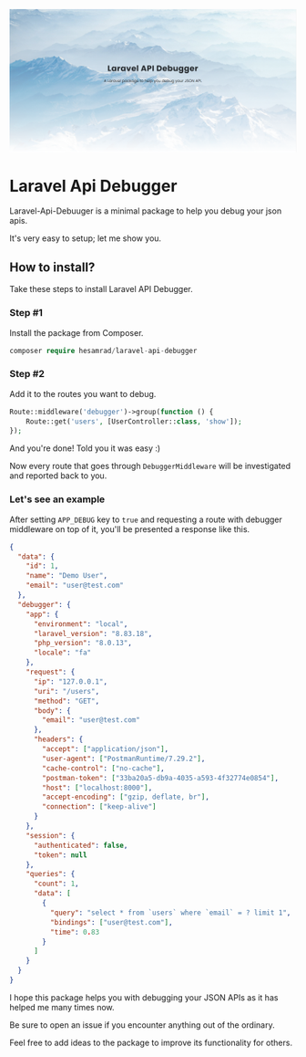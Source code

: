 ![Api Debugger Cover](https://raw.githubusercontent.com/hesamzakerirad/laravel-api-debugger/master/media/Cover.PNG "Api Debugger Cover")

# Laravel Api Debugger

Laravel-Api-Debuuger is a minimal package to help you debug your json apis.

It's very easy to setup; let me show you.

## How to install?

Take these steps to install Laravel API Debugger.

### Step #1

Install the package from Composer.

```php
composer require hesamrad/laravel-api-debugger
```

### Step #2

Add it to the routes you want to debug.

```php
Route::middleware('debugger')->group(function () {
    Route::get('users', [UserController::class, 'show']);
});
```

And you're done! Told you it was easy :)

Now every route that goes through `DebuggerMiddleware` will be investigated and reported back to you.

### Let's see an example

After setting `APP_DEBUG` key to `true` and requesting a route with debugger middleware on top of it, you'll be presented a response like this.

```json
{
  "data": {
    "id": 1,
    "name": "Demo User",
    "email": "user@test.com"
  },
  "debugger": {
    "app": {
      "environment": "local",
      "laravel_version": "8.83.18",
      "php_version": "8.0.13",
      "locale": "fa"
    },
    "request": {
      "ip": "127.0.0.1",
      "uri": "/users",
      "method": "GET",
      "body": {
        "email": "user@test.com"
      },
      "headers": {
        "accept": ["application/json"],
        "user-agent": ["PostmanRuntime/7.29.2"],
        "cache-control": ["no-cache"],
        "postman-token": ["33ba20a5-db9a-4035-a593-4f32774e0854"],
        "host": ["localhost:8000"],
        "accept-encoding": ["gzip, deflate, br"],
        "connection": ["keep-alive"]
      }
    },
    "session": {
      "authenticated": false,
      "token": null
    },
    "queries": {
      "count": 1,
      "data": [
        {
          "query": "select * from `users` where `email` = ? limit 1",
          "bindings": ["user@test.com"],
          "time": 0.83
        }
      ]
    }
  }
}
```

I hope this package helps you with debugging your JSON APIs as it has helped me many times now.

Be sure to open an issue if you encounter anything out of the ordinary.

Feel free to add ideas to the package to improve its functionality for others.
